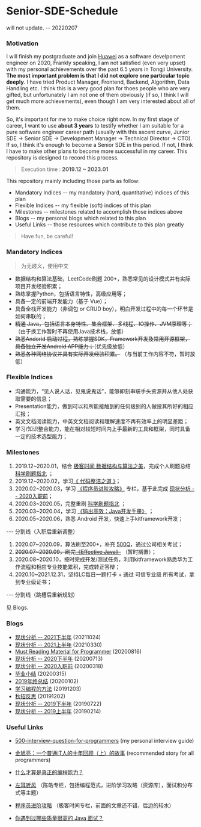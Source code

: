# Senior-SDE-Schedule

will not update. -- 20220207

### Motivation

I will finish my postgraduate and join [Huawei](https://www.huawei.com/cn/) as a software develpoment engineer on 2020, Frankly speaking, I am not satisfied (even very upset) with my personal achievements over the past 6.5 years in Tongji University. **The most important problem is that I did not explore one particular topic deeply**. I have tried Product Manager, Frontend, Backend, Algorithm, Data Handling etc. I think this is a very good plan for thoes people who are very gifted, but unfortunately I am not one of them obviously (if so, I think I will get much more achievements), even though I am very interested about all of them.

So, it's important for me to make choice right now. In my first stage of career, I want to use **about 3 years** to testify whether I am suitable for a pure software engineer career path (usually with this ascent curve, Junior SDE -> Senior SDE -> Development Manager -> Technical Director -> CTO). If so, I think it's enough to become a Senior SDE in this period. If not, I think I have to make other plans to become more successful in my career. This repository is designed to record this process.

> Execution time : **2019.12 ~ 2023.01**

This repository mainly including those parts as follow:

* Mandatory Indices -- my mandatory (hard, quantitative) indices of this plan
* Flexible Indices -- my flexible (soft) indices of this plan 
* Milestones -- milestones related to accomplish those indices above
* Blogs -- my personal blogs which related to this plan
* Useful Links -- those resources which contribute to this plan greatly

> Have fun, be careful!

### Mandatory Indices

> 为无歧义，使用中文

* 数据结构和算法基础，LeetCode刷题 200+，熟悉常见的设计模式并有实际项目开发经验积累；
* 熟练掌握Python，包括语言特性，高级应用等；
* 具备一定的前端开发能力（基于 Vue）；
* 具备全栈开发能力（非调包 or CRUD boy），明白开发过程中的每一个环节是如何串联的；
* ~~精通 Java，包括语言本身特性、集合框架、多线程、IO操作、JVM原理等；~~ （由于换工作暂时不再使用Java技术栈，放低）
* ~~熟悉Andorid 启动过程，熟练掌握SDK，Framework开发及常用开源框架，具备独立开发Android APP能力；~~（优先级放低）
* ~~熟悉各种网络协议并具有实际开发经验积累。~~ （与当前工作内容不符，暂时放低）

### Flexible Indices

* 沟通能力，“见人说人话，见鬼说鬼话”，能够即刻串联手头资源并从他人处获取需要的信息；
* Presentation能力，做到可以和所能接触到的任何级别的人做投其所好的相应汇报；
* 英文文档阅读能力，中英文文档阅读和理解速度不再有效率上的明显差距；
* 学习/知识整合能力，能在相对较短时间内上手最新的工具和框架，同时具备一定的技术选型能力；

### Milestones

1. 2019.12~2020.01，结合 [极客时间 数据结构与算法之美](https://time.geekbang.org/column/intro/126)，完成个人刷题总结 [科学刷题指北](./blogs/科学刷题指北.md) ；
2. 2019.12~2020.02，学习[《 代码整洁之道 》](https://book.douban.com/subject/4199741/)；
3. 2020.02~2020.03，学习 [《程序员进阶攻略》](https://time.geekbang.org/column/intro/111) 专栏，基于此完成 [现状分析 -- 2020入职前](./blogs/现状分析-2020入职前.md)；
4. 2020.03~2020.05，完整重刷 [科学刷题指北](./blogs/科学刷题指北.md) ；
5. 2020.03~2020.04，学习  [《码出高效：Java开发手册》](https://book.douban.com/subject/30333948/) ；
6. 2020.05~2020.06，熟悉 Android 开发，快速上手kitframework开发；

--- 分割线（入职后重新调整）

1. 2020.07~2020.09，算法刷至200+，补充 [500Q](https://github.com/KrisCheng/500-interview-question-for-programmers)，通过公司相关考试；
2. ~~2020.07~2020.09，刷完[《Effective Java》](https://book.douban.com/subject/27047716/)~~ （暂时搁置）；
3. 2020.08~2020.10，按时完成开发/测试任务，利用kitframework熟悉华为工作流程和相应专业技能累积，完成转正答辩；
4. 2020.10~2021.12.31，坚持LC每日一题打卡 + 通过 可信专业级 所有考试，拿到专业级证书； 

--- 分割线（跳槽后重新规划）

见 Blogs.



### Blogs

* [现状分析 -- 2021下半年](./blogs/现状分析-2021下半年.md) (20211024)
* [现状分析 -- 2021上半年](./blogs/现状分析-2021上半年.md) (20210330)
* [Must Reading Material for Programmer](./blogs/程序员必读材料.md) (20200816)
* [现状分析 -- 2020下半年](./blogs/现状分析-2020下半年.md) (20200713)
* [现状分析 -- 2020入职前](./blogs/现状分析-2020入职前.md) (20200318)
* [毕业小结](./blogs/毕业小结.md) (20200315)
* [2019年终总结](./blogs/2019年终总结.md) (20200102)
* [学习编程的方法](./blogs/学习编程的方法.md) (20191203)
* [秋招反思](./blogs/秋招反思.md) (20191202)
* [现状分析 -- 2019下半年](./blogs/现状分析-2019下半年.md) (20190722)
* [现状分析 -- 2019上半年](./blogs/现状分析-2019上半年.md) (20190214)

### Useful Links

* [500-interview-question-for-programmers](https://github.com/KrisCheng/500-interview-question-for-programmers) (my personal interview guide)

* [金旭亮：一个普通IT人的十年回顾（上）的故事](http://www.fantiz5.com/gs/lizhi/mem/memooswsn.html) (recommended story for all programmers)

* [什么才算是真正的编程能力？](https://www.zhihu.com/question/31034164)

* [左耳听风](https://time.geekbang.org/column/intro/48) （陈皓专栏，包括编程范式，进阶学习攻略（资源库），面试和分布式等主题）

* [程序员进阶攻略](https://time.geekbang.org/column/intro/111) （极客时间专栏，前面的文章还不错，后边的较水）

* [你遇到过哪些质量很高的 Java 面试？](https://www.zhihu.com/question/60949531) 

